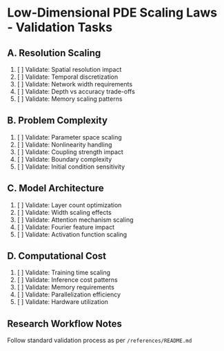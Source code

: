 # Low-Dimensional PDE Scaling Laws - Validation Tasks

## A. Resolution Scaling
1. [ ] Validate: Spatial resolution impact
2. [ ] Validate: Temporal discretization
3. [ ] Validate: Network width requirements
4. [ ] Validate: Depth vs accuracy trade-offs
5. [ ] Validate: Memory scaling patterns

## B. Problem Complexity
1. [ ] Validate: Parameter space scaling
2. [ ] Validate: Nonlinearity handling
3. [ ] Validate: Coupling strength impact
4. [ ] Validate: Boundary complexity
5. [ ] Validate: Initial condition sensitivity

## C. Model Architecture
1. [ ] Validate: Layer count optimization
2. [ ] Validate: Width scaling effects
3. [ ] Validate: Attention mechanism scaling
4. [ ] Validate: Fourier feature impact
5. [ ] Validate: Activation function scaling

## D. Computational Cost
1. [ ] Validate: Training time scaling
2. [ ] Validate: Inference cost patterns
3. [ ] Validate: Memory requirements
4. [ ] Validate: Parallelization efficiency
5. [ ] Validate: Hardware utilization

## Research Workflow Notes
Follow standard validation process as per `/references/README.md`